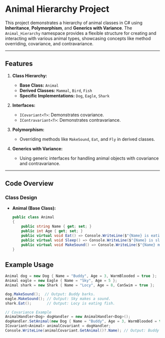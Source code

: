 # Animal Hierarchy Project

This project demonstrates a hierarchy of animal classes in C# using **Inheritance**, **Polymorphism**, and **Generics with Variance**. The `Animal_Hierarchy` namespace provides a flexible structure for creating and interacting with various animal types, showcasing concepts like method overriding, covariance, and contravariance.

---

## Features

1. **Class Hierarchy:**
   - **Base Class:** `Animal`  
   - **Derived Classes:** `Mammal`, `Bird`, `Fish`
   - **Specific Implementations:** `Dog`, `Eagle`, `Shark`

2. **Interfaces:**
   - `ICovariant<T>`: Demonstrates covariance.
   - `IContravariant<T>`: Demonstrates contravariance.

3. **Polymorphism:**
   - Overriding methods like `MakeSound`, `Eat`, and `Fly` in derived classes.

4. **Generics with Variance:**
   - Using generic interfaces for handling animal objects with covariance and contravariance.

---

## Code Overview

### Class Design

- **Animal (Base Class):**
  ```csharp
  public class Animal
  {
      public string Name { get; set; }
      public int Age { get; set; }
      public virtual void Eat() => Console.WriteLine($"{Name} is eating.");
      public virtual void Sleep() => Console.WriteLine($"{Name} is sleeping.");
      public virtual void MakeSound() => Console.WriteLine($"{Name} makes a sound.");
  }

## Example Usage
 ```csharp
Animal dog = new Dog { Name = "Buddy", Age = 3, WarmBlooded = true };
Animal eagle = new Eagle { Name = "Sky", Age = 5 };
Animal shark = new Shark { Name = "Locy", Age = 8, CanSwim = true };

dog.MakeSound();  // Output: Buddy barks.
eagle.MakeSound(); // Output: Sky makes a sound.
shark.Eat();       // Output: Locy is eating fish.

// Covariance Example
AnimalHandler<Dog> dogHandler = new AnimalHandler<Dog>();
dogHandler.SetAnimal(new Dog { Name = "Buddy", Age = 3, WarmBlooded = true });
ICovariant<Animal> animalCovariant = dogHandler;
Console.WriteLine(animalCovariant.GetAnimal()?.Name); // Output: Buddy
